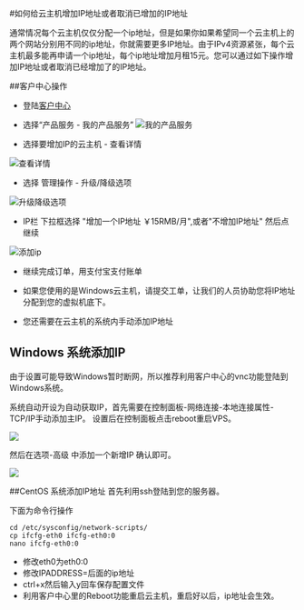 <!-- --- tag: faq ip 客户中心 云主机-->
<!-- --- title: 如何给云主机增加IP地址或者取消已增加的IP地址 -->
#如何给云主机增加IP地址或者取消已增加的IP地址

通常情况每个云主机仅仅分配一个ip地址，但是如果你如果希望同一个云主机上的两个网站分别用不同的ip地址，你就需要更多IP地址。由于IPv4资源紧张，每个云主机最多能再申请一个ip地址，每个ip地址增加月租15元。您可以通过如下操作增加IP地址或者取消已经增加了的IP地址。

##客户中心操作

*  登陆[客户中心](http://portal.51hosting.com/clientarea.php)


*  选择“产品服务 - 我的产品服务”
![我的产品服务](http://ww4.sinaimg.cn/large/a74ecc4cjw1dywyuuqo07j.jpg)

*  选择要增加IP的云主机 - 查看详情

![查看详情](http://ww4.sinaimg.cn/large/a74eed94jw1dywyyy63l0j.jpg)


*  选择 管理操作 - 升级/降级选项

![升级降级选项](http://ww4.sinaimg.cn/large/a74e55b4jw1dywz1lk6i5j.jpg)


*  IP栏 下拉框选择 "增加一个IP地址 ￥15RMB/月",或者"不增加IP地址" 然后点继续

![添加ip](http://voga.emagineconcept.com/caicai/knowledgebase/addIP0.jpg)

*  继续完成订单，用支付宝支付账单


*  如果您使用的是Windows云主机，请提交工单，让我们的人员协助您将IP地址分配到您的虚拟机底下。

*  您还需要在云主机的系统内手动添加IP地址

## Windows 系统添加IP
由于设置可能导致Windows暂时断网，所以推荐利用客户中心的vnc功能登陆到Windows系统。

系统自动开设为自动获取IP，首先需要在控制面板-网络连接-本地连接属性-TCP/IP手动添加主IP。 设置后在控制面板点击reboot重启VPS。

![](http://voga.emagineconcept.com/caicai/knowledgebase/TCPIP.jpg)


然后在选项-高级 中添加一个新增IP 确认即可。

![](http://voga.emagineconcept.com/caicai/knowledgebase/addip.jpg)

##CentOS 系统添加IP地址
首先利用ssh登陆到您的服务器。

下面为命令行操作

	cd /etc/sysconfig/network-scripts/
	cp ifcfg-eth0 ifcfg-eth0:0
	nano ifcfg-eth0:0

*  修改eth0为eth0:0
*  修改IPADDRESS=后面的ip地址
*  ctrl+x然后输入y回车保存配置文件
*  利用客户中心里的Reboot功能重启云主机，重启好以后，ip地址会生效。